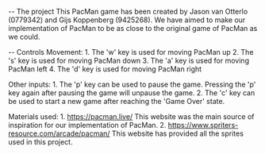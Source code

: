 -- The project
This PacMan game has been created by Jason van Otterlo (0779342) and Gijs Koppenberg (9425268). 
We have aimed to make our implementation of PacMan to be as close to the original game of PacMan as we could.

-- Controls
Movement:
    1. The 'w' key is used for moving PacMan up
    2. The 's' key is used for moving PacMan down
    3. The 'a' key is used for moving PacMan left
    4. The 'd' key is used for moving PacMan right

Other inputs:
    1. The 'p' key can be used to pause the game. Pressing the 'p' key again after pausing the game
    will unpause the game.
    2. The 'c' key can be used to start a new game after reaching the 'Game Over' state.



Materials used:
    1. https://pacman.live/ This website was the main source of inspiration for our implementation of PacMan.
    2. https://www.spriters-resource.com/arcade/pacman/ This website has provided all the sprites used in this project.